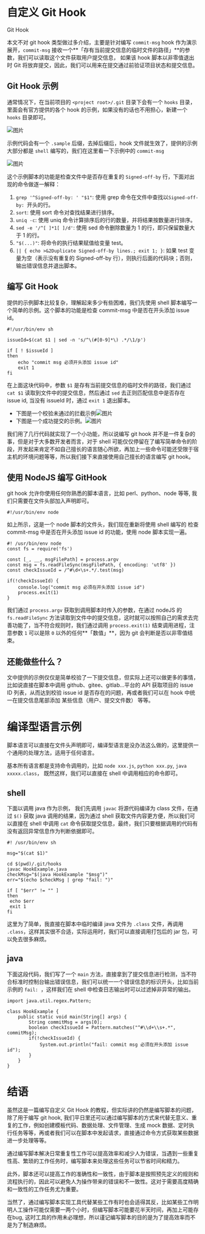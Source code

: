 # 自定义 Git Hook

Git Hook

本文不对 git hook 类型做过多介绍，主要是针对编写 `commit-msg` hook 作为演示展开，`commit-msg` 接收一个**「存有当前提交信息的临时文件的路径」**的参数，我们可以读取这个文件获取用户提交信息， 如果该 hook 脚本以非零值退出时 Git 将放弃提交，因此，我们可以用来在提交通过前验证项目状态和提交信息。

## Git Hook 示例

通常情况下，在当前项目的 `<project root>/.git` 目录下会有一个 `hooks` 目录，里面会有官方提供的各个 hook 的示例，如果没有的话也不用担心，新建一个 `hooks` 目录即可。

![图片](https://mmbiz.qpic.cn/sz_mmbiz_png/qHBdbZiaNS2UKibzDnw99Cr69Act72W9PugowguV1BLH5UKibJfq4gjtTdhnw2mRj7TLKyHmXbewcwTu5Sp123MfA/640?wx_fmt=png&wxfrom=5&wx_lazy=1&wx_co=1)

示例代码会有一个 `.sample` 后缀，去掉后缀后，hook 文件就生效了，提供的示例大部分都是 `shell` 编写的，我们在这里看一下示例中的 `commit-msg`

![图片](https://mmbiz.qpic.cn/sz_mmbiz_png/qHBdbZiaNS2UKibzDnw99Cr69Act72W9Pu4qAQatl739QWyGY0W2nibcibZUjmvpFD3UicO6A8e2VL285UzmgSfDNCg/640?wx_fmt=png&wxfrom=5&wx_lazy=1&wx_co=1)

这个示例脚本的功能是检查文件中是否存在重复的 `Signed-off-by` 行，下面对出现的命令做逐一解释：

1. `grep '^Signed-off-by: ' "$1"`: 使用 grep 命令在文件中查找以`Signed-off-by: `开头的行。
2. `sort`: 使用 sort 命令对查找结果进行排序。
3. `uniq -c`: 使用 uniq 命令计算排序后的行的数量，并将结果按数量进行排序。
4. `sed -e '/^[ ]*1[ ]/d'`: 使用 sed 命令删除数量为 1 的行，即只保留数量大于 1 的行。
5. `"$(...)"`: 将命令的执行结果赋值给变量 test。
6. `|| { echo >&2Duplicate Signed-off-by lines.; exit 1; }`: 如果 test 变量为空（表示没有重复的 Signed-off-by 行），则执行后面的代码块；否则，输出错误信息并退出脚本。

## 编写 Git Hook

提供的示例脚本比较复杂，理解起来多少有些困难，我们先使用 shell 脚本编写一个简单的示例。这个脚本的功能是检查 commit-msg 中是否在开头添加 issue id。

```
#!/usr/bin/env sh

issueId=$(cat $1 | sed -n 's/^\(#[0-9]*\) .*/\1/p')

if [ ! $issueId ]
then
    echo "commit msg 必须开头添加 issue id"
    exit 1
fi
```

在上面这块代码中，参数 `$1` 是存有当前提交信息的临时文件的路径，我们通过 `cat $1` 读取到文件中的提交信息，然后通过 `sed` 去正则匹配信息中是否存在 issue id, 当没有 issueId 时，通过 `exit 1` 退出脚本。

- 下图是一个校验未通过的拦截示例![图片](https://mmbiz.qpic.cn/sz_mmbiz_png/qHBdbZiaNS2UKibzDnw99Cr69Act72W9Pu0bqg8OHchz6NvFu8r9NrCEFw1rt9hVyVVTEghlgKtA8AGsNcJ8vmqg/640?wx_fmt=png&wxfrom=5&wx_lazy=1&wx_co=1)
- 下图是一个成功提交的示例。![图片](https://mmbiz.qpic.cn/sz_mmbiz_png/qHBdbZiaNS2UKibzDnw99Cr69Act72W9Puyq1kgYJlnIdRzia9jcwGUibhoMMIiaZ6GYKZw3wyNtKvU67OhsMMByQLw/640?wx_fmt=png&wxfrom=5&wx_lazy=1&wx_co=1)

我们用了几行代码就实现了一个小功能，所以说编写 git hook 并不是一件复杂的事，但是对于大多数开发者而言，对于 shell 可能仅仅停留在了编写简单命令的阶段，开发起来肯定不如自己擅长的语言随心所欲，再加上一些命令可能还受限于宿主机的环境问题等等，所以我们接下来直接使用自己擅长的语言编写 git hook。

## 使用 NodeJS 编写 GitHook

git hook 允许你使用任何你熟悉的脚本语言，比如 perl、python、node 等等, 我们只需要在文件头部加入声明即可。

```
#!/usr/bin/env node
```

如上所示，这是一个 node 脚本的文件头，我们现在重新将使用 shell 编写的 检查 commit-msg 中是否在开头添加 issue id 的功能，使用 node 脚本实现一遍。

```
#! /usr/bin/env node
const fs = require('fs')

const [_, __, msgFilePath] = process.argv
const msg = fs.readFileSync(msgFilePath, { encoding: 'utf8' })
const checkIssueId = /^#\d+\s+.*/.test(msg)

if(!checkIssueId) {
    console.log("commit msg 必须在开头添加 issue id")
    process.exit(1)
}
```

我们通过 `process.argv` 获取到调用脚本时传入的参数，在通过 nodeJS 的 `fs.readFileSync` 方法读取到文件中的提交信息，这时就可以按照自己的需求去完善功能了，当不符合规则时，我们通过调用 `process.exit(1)` 结束调用进程，注意参数 `1` 可以是除 `0` 以外的任何**「数值」**，因为 git 会判断是否以非零值结束。

## 还能做些什么？

文中提供的示例仅仅是简单校验了一下提交信息，但实际上还可以做更多的事情，比如说直接在脚本中调用 github、gitee、gitlab...平台的 API 获取项目的 issue ID 列表，从而达到校验 issue id 是否存在的问题，再或者我们可以在 hook 中统一在提交信息尾部添加 某些信息（用户、提交文件数） 等等。

# 编译型语言示例

脚本语言可以直接在文件头声明即可，编译型语言是没办法这么做的，这里提供一个通用的处理方法，适用于任何语言。

基本所有语言都是支持命令调用的，比如 `node xxx.js`, `python xxx.py`, `java xxxxx.class`， 既然这样，我们可以直接在 shell 中调用相应的命令即可。

## shell

下面以调用 java 作为示例， 我们先调用 `javac` 将源代码编译为 class 文件，在通过 `$()` 获取 java 调用的结果，因为通过 shell 获取文件内容更方便，所以我们可以直接在 shell 中调用 `cat` 命令获取提交信息，最终，我们只要根据调用的代码有没有返回异常信息作为判断依据即可。

```
#! /usr/bin/env sh

msg="$(cat $1)"

cd $(pwd)/.git/hooks
javac HookExample.java
checkMsg="$(java HookExample "$msg")"
err="$(echo $checkMsg | grep "fail: ")"

if [ "$err" != "" ]
then
 echo $err
 exit 1
fi
```

这里为了简单，我直接在脚本中临时编译 java 文件为 `.class` 文件，再调用 `.class`，这样其实很不合适，实际运用时，我们可以直接调用打包后的 jar 包，可以免去很多麻烦。

## java

下面这段代码，我们写了一个 `main` 方法，直接拿到了提交信息进行检测，当不符合标准时控制台输出错误信息，我们可以统一一个错误信息的标识开头，比如当前示例的 `fail: `，这样我们在 shell 中检查日志输出时可以过滤掉非异常的输出。

```
import java.util.regex.Pattern;  
  
class HookExample {  
    public static void main(String[] args) {  
        String commitMsg = args[0];  
        boolean checkIssueId = Pattern.matches("^#\\d+\\s+.*", commitMsg);  
        if(!checkIssueId) {  
            System.out.println("fail: commit msg 必须在开头添加 issue id");  
        }  
    }  
}
```

# 结语

虽然这是一篇编写自定义 Git Hook 的教程，但实际讲的仍然是编写脚本的问题，除了用于编写 git hook, 我们平日里还可以通过编写脚本的方式来代替无意义、重复的工作，例如创建模板代码、数据处理、文件管理、生成 mock 数据、定时执行任务等等，再或者我们可以在脚本中发起请求，直接通过命令方式获取某些数据进一步处理等等。

通过编写脚本解决日常重复性工作可以提高效率和减少人为错误，当遇到一些重复性高、繁琐的工作任务时，编写脚本来处理这些任务可以节省时间和精力。

此外，脚本还可以提高工作的准确性和一致性，由于脚本是按照预先定义的规则和流程执行的，因此可以避免人为操作带来的错误和不一致性。这对于需要高度精确和一致性的工作任务尤为重要。

当然了，通过编写脚本实现工具代替某些工作有时也会适得其反，比如某些工作明明人工操作可能仅需要一两个小时，但编写脚本可能要花半天时间，再加上可能存在bug, 这时工具的作用未必理想，所以谨记编写脚本的目的是为了提高效率而不是为了制造麻烦。